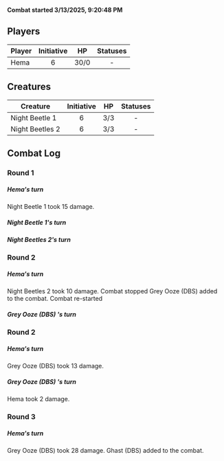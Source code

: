 **Combat started 3/13/2025, 9:20:48 PM**


## Players
| Player | Initiative | HP | Statuses |
| --- | :-: | :-: | :-: |
| Hema | 6 | 30/0 | - |
## Creatures
| Creature | Initiative  | HP | Statuses |
| --- | :-: | :-: | :-: |
| Night Beetle 1 | 6 | 3/3 | - |
| Night Beetles 2 | 6 | 3/3 | - |


## Combat Log

### Round 1

##### Hema's turn
Night Beetle 1 took 15 damage.
##### Night Beetle 1's turn
##### Night Beetles 2's turn
### Round 2
##### Hema's turn
Night Beetles 2 took 10 damage.
Combat stopped
Grey Ooze (DBS)  added to the combat.
Combat re-started
##### Grey Ooze (DBS) 's turn
### Round 2
##### Hema's turn
Grey Ooze (DBS)  took 13 damage.
##### Grey Ooze (DBS) 's turn
Hema took 2 damage.
### Round 3
##### Hema's turn
Grey Ooze (DBS)  took 28 damage.
Ghast (DBS)  added to the combat.
